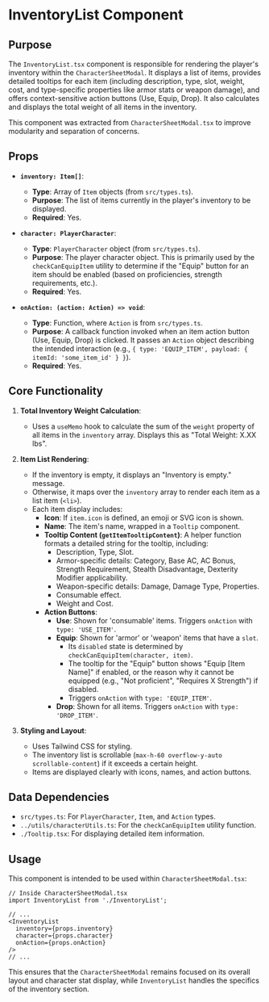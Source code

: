 # InventoryList Component

## Purpose

The `InventoryList.tsx` component is responsible for rendering the player's inventory within the `CharacterSheetModal`. It displays a list of items, provides detailed tooltips for each item (including description, type, slot, weight, cost, and type-specific properties like armor stats or weapon damage), and offers context-sensitive action buttons (Use, Equip, Drop). It also calculates and displays the total weight of all items in the inventory.

This component was extracted from `CharacterSheetModal.tsx` to improve modularity and separation of concerns.

## Props

*   **`inventory: Item[]`**:
    *   **Type**: Array of `Item` objects (from `src/types.ts`).
    *   **Purpose**: The list of items currently in the player's inventory to be displayed.
    *   **Required**: Yes.

*   **`character: PlayerCharacter`**:
    *   **Type**: `PlayerCharacter` object (from `src/types.ts`).
    *   **Purpose**: The player character object. This is primarily used by the `checkCanEquipItem` utility to determine if the "Equip" button for an item should be enabled (based on proficiencies, strength requirements, etc.).
    *   **Required**: Yes.

*   **`onAction: (action: Action) => void`**:
    *   **Type**: Function, where `Action` is from `src/types.ts`.
    *   **Purpose**: A callback function invoked when an item action button (Use, Equip, Drop) is clicked. It passes an `Action` object describing the intended interaction (e.g., `{ type: 'EQUIP_ITEM', payload: { itemId: 'some_item_id' } }`).
    *   **Required**: Yes.

## Core Functionality

1.  **Total Inventory Weight Calculation**:
    *   Uses a `useMemo` hook to calculate the sum of the `weight` property of all items in the `inventory` array. Displays this as "Total Weight: X.XX lbs".

2.  **Item List Rendering**:
    *   If the inventory is empty, it displays an "Inventory is empty." message.
    *   Otherwise, it maps over the `inventory` array to render each item as a list item (`<li>`).
    *   Each item display includes:
        *   **Icon**: If `item.icon` is defined, an emoji or SVG icon is shown.
        *   **Name**: The item's name, wrapped in a `Tooltip` component.
        *   **Tooltip Content (`getItemTooltipContent`)**: A helper function formats a detailed string for the tooltip, including:
            *   Description, Type, Slot.
            *   Armor-specific details: Category, Base AC, AC Bonus, Strength Requirement, Stealth Disadvantage, Dexterity Modifier applicability.
            *   Weapon-specific details: Damage, Damage Type, Properties.
            *   Consumable effect.
            *   Weight and Cost.
        *   **Action Buttons**:
            *   **Use**: Shown for 'consumable' items. Triggers `onAction` with `type: 'USE_ITEM'`.
            *   **Equip**: Shown for 'armor' or 'weapon' items that have a `slot`.
                *   Its `disabled` state is determined by `checkCanEquipItem(character, item)`.
                *   The tooltip for the "Equip" button shows "Equip [Item Name]" if enabled, or the reason why it cannot be equipped (e.g., "Not proficient", "Requires X Strength") if disabled.
                *   Triggers `onAction` with `type: 'EQUIP_ITEM'`.
            *   **Drop**: Shown for all items. Triggers `onAction` with `type: 'DROP_ITEM'`.

3.  **Styling and Layout**:
    *   Uses Tailwind CSS for styling.
    *   The inventory list is scrollable (`max-h-60 overflow-y-auto scrollable-content`) if it exceeds a certain height.
    *   Items are displayed clearly with icons, names, and action buttons.

## Data Dependencies

*   `src/types.ts`: For `PlayerCharacter`, `Item`, and `Action` types.
*   `../utils/characterUtils.ts`: For the `checkCanEquipItem` utility function.
*   `./Tooltip.tsx`: For displaying detailed item information.

## Usage

This component is intended to be used within `CharacterSheetModal.tsx`:

```tsx
// Inside CharacterSheetModal.tsx
import InventoryList from './InventoryList';

// ...
<InventoryList 
  inventory={props.inventory}
  character={props.character}
  onAction={props.onAction}
/>
// ...
```

This ensures that the `CharacterSheetModal` remains focused on its overall layout and character stat display, while `InventoryList` handles the specifics of the inventory section.
